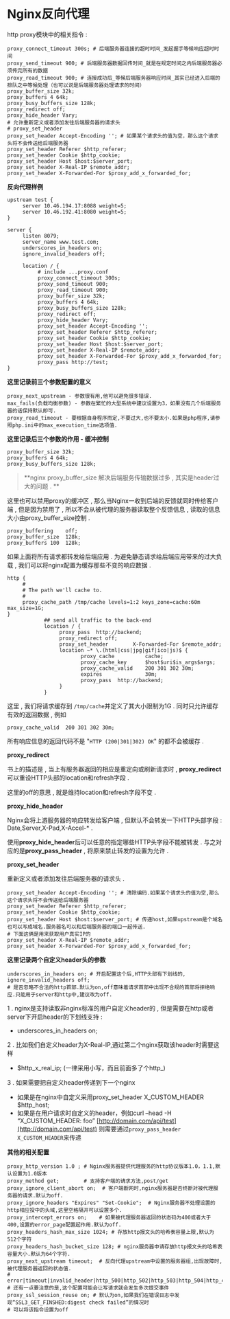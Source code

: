 # Nginx反向代理

http proxy模块中的相关指令 :

```
proxy_connect_timeout 300s; # 后端服务器连接的超时时间_发起握手等候响应超时时间
proxy_send_timeout 900; # 后端服务器数据回传时间_就是在规定时间之内后端服务器必须传完所有的数据
proxy_read_timeout 900; # 连接成功后_等候后端服务器响应时间_其实已经进入后端的排队之中等候处理（也可以说是后端服务器处理请求的时间）
proxy_buffer_size 32k;
proxy_buffers 4 64k;
proxy_busy_buffers_size 128k;
proxy_redirect off;
proxy_hide_header Vary;
# 允许重新定义或者添加发往后端服务器的请求头
# proxy_set_header
proxy_set_header Accept-Encoding ''; # 如果某个请求头的值为空，那么这个请求头将不会传送给后端服务器
proxy_set_header Referer $http_referer;
proxy_set_header Cookie $http_cookie;
proxy_set_header Host $host:$server_port;
proxy_set_header X-Real-IP $remote_addr;
proxy_set_header X-Forwarded-For $proxy_add_x_forwarded_for;
```

**反向代理样例**

```
upstream test {
     server 10.46.194.17:8088 weight=5;
     server 10.46.192.41:8080 weight=5;
}

server {
     listen 8079;
     server_name www.test.com;
     underscores_in_headers on;
     ignore_invalid_headers off;

     location / {
          # include ...proxy.conf
          proxy_connect_timeout 300s;
          proxy_send_timeout 900;
          proxy_read_timeout 900;
          proxy_buffer_size 32k;
          proxy_buffers 4 64k;
          proxy_busy_buffers_size 128k;
          proxy_redirect off;
          proxy_hide_header Vary;
          proxy_set_header Accept-Encoding '';
          proxy_set_header Referer $http_referer;
          proxy_set_header Cookie $http_cookie;
          proxy_set_header Host $host:$server_port;
          proxy_set_header X-Real-IP $remote_addr;
          proxy_set_header X-Forwarded-For $proxy_add_x_forwarded_for;
          proxy_pass http://test;
}
```

**这里记录前三个参数配置的意义**

```
proxy_next_upstream - 参数很有用,他可以避免很多错误.
max_fails(负载均衡参数) - 参数在繁忙的大型系统中建议设置为3，如果没有几个后端服务器的话保持默认即可.
proxy_read_timeout - 要根据自身程序而定,不要过大,也不要太小.如果是php程序,请参照php.ini中的max_execution_time选项值.
```

**这里记录后三个参数的作用 - 缓冲控制**

```
proxy_buffer_size 32k;
proxy_buffers 4 64k;
proxy_busy_buffers_size 128k;
```

> **nginx proxy\_buffer\_size 解决后端服务传输数据过多 , 其实是header过大的问题 . **

这里也可以禁用proxy的缓冲区 , 那么当Nginx一收到后端的反馈就同时传给客户端 , 但是因为禁用了 , 所以不会从被代理的服务器读取整个反馈信息 , 读取的信息大小由proxy\_buffer\_size控制 .

```
proxy_buffering    off;
proxy_buffer_size  128k;
proxy_buffers 100  128k;
```

如果上面将所有请求都转发给后端应用 . 为避免静态请求给后端应用带来的过大负载 , 我们可以将nginx配置为缓存那些不变的响应数据 .

```
http {
     #
     # The path we'll cache to.
     #
     proxy_cache_path /tmp/cache levels=1:2 keys_zone=cache:60m max_size=1G;
}
            ## send all traffic to the back-end
            location / {
                 proxy_pass  http://backend;
                 proxy_redirect off;
                 proxy_set_header        X-Forwarded-For $remote_addr;
                 location ~* \.(html|css|jpg|gif|ico|js)$ {
                        proxy_cache          cache;
                        proxy_cache_key      $host$uri$is_args$args;
                        proxy_cache_valid    200 301 302 30m;
                        expires              30m;
                        proxy_pass  http://backend;
                 }
            }
```

这里 , 我们将请求缓存到 `/tmp/cache`并定义了其大小限制为1G . 同时只允许缓存有效的返回数据 , 例如

```
proxy_cache_valid  200 301 302 30m;
```

所有响应信息的返回代码不是 "`HTTP (200|301|302) OK`" 的都不会被缓存 .

**proxy\_redirect**

书上的描述是 , 当上有服务器返回的相应是重定向或刷新请求时 , **proxy\_redirect**可以重设HTTP头部的location和refresh字段 .

这里的off的意思 , 就是维持location和refresh字段不变 .

**proxy\_hide\_header**

Nginx会将上游服务器的响应转发给客户端 , 但默认不会转发一下HTTP头部字段 : Date,Server,X-Pad,X-Accel-\* .

使用**proxy\_hide\_header**后可以任意的指定哪些HTTP头字段不能被转发 . 与之对应的是**proxy\_pass\_header** , 将原来禁止转发的设置为允许 .

**proxy\_set\_header**

重新定义或者添加发往后端服务器的请求头 .

```
proxy_set_header Accept-Encoding ''; # 清除编码.如果某个请求头的值为空,那么这个请求头将不会传送给后端服务器
proxy_set_header Referer $http_referer;
proxy_set_header Cookie $http_cookie;
proxy_set_header Host $host:$server_port; # 传递host,如果upstream是个域名也可以写成域名.服务器名可以和后端服务器的端口一起传送.
# 下面这俩是用来获取用户真实IP的
proxy_set_header X-Real-IP $remote_addr;
proxy_set_header X-Forwarded-For $proxy_add_x_forwarded_for;
```

**这里记录两个自定义header头的参数**

```
underscores_in_headers on; # 开启配置这个后,HTTP头部有下划线的,
ignore_invalid_headers off; 
# 是否忽略不合法的http首部.默认为on,off意味着请求首部中出现不合规的首部将拒绝响应.只能用于server和http中,建议改为off.
```

1 . nginx是支持读取非nginx标准的用户自定义header的 , 但是需要在http或者server下开启header的下划线支持 :

* underscores\_in\_headers on;

2 . 比如我们自定义header为X-Real-IP,通过第二个nginx获取该header时需要这样

* $http\_x\_real\_ip; \(一律采用小写，而且前面多了个http\_\)

3 . 如果需要把自定义header传递到下一个nginx

* 如果是在nginx中自定义采用proxy\_set\_header X\_CUSTOM\_HEADER $http\_host;
* 如果是在用户请求时自定义的header，例如curl –head -H “X\_CUSTOM\_HEADER: foo” [http://domain.com/api/test](http://domain.com/api/test)
  则需要通过`proxy_pass_header X_CUSTOM_HEADER`来传递

**其他的相关配置**

```
proxy_http_version 1.0 ; # Nginx服务器提供代理服务的http协议版本1.0，1.1,默认设置为1.0版本
proxy_method get;        # 支持客户端的请求方法,post/get
proxy_ignore_client_abort on;  # 客户端断网时,nginx服务器是否终断对被代理服务器的请求.默认为off.
proxy_ignore_headers "Expires" "Set-Cookie";  # Nginx服务器不处理设置的http相应投中的头域,这里空格隔开可以设置多个.
proxy_intercept_errors on;    # 如果被代理服务器返回的状态码为400或者大于400,设置的error_page配置起作用.默认为off.
proxy_headers_hash_max_size 1024; # 存放http报文头的哈希表容量上限,默认为512个字符
proxy_headers_hash_bucket_size 128; # nginx服务器申请存放http报文头的哈希表容量大小.默认为64个字符.
proxy_next_upstream timeout;  # 反向代理upstream中设置的服务器组,出现故障时,被代理服务器返回的状态值.
# error|timeout|invalid_header|http_500|http_502|http_503|http_504|http_404|off
# 还有一点要注意的是,这个配置可能会让写请求就会发生多次提交事件
proxy_ssl_session_reuse on; # 默认为on,如果我们在错误日志中发现“SSL3_GET_FINSHED:digest check failed”的情况时
# 可以将该指令设置为off
```



